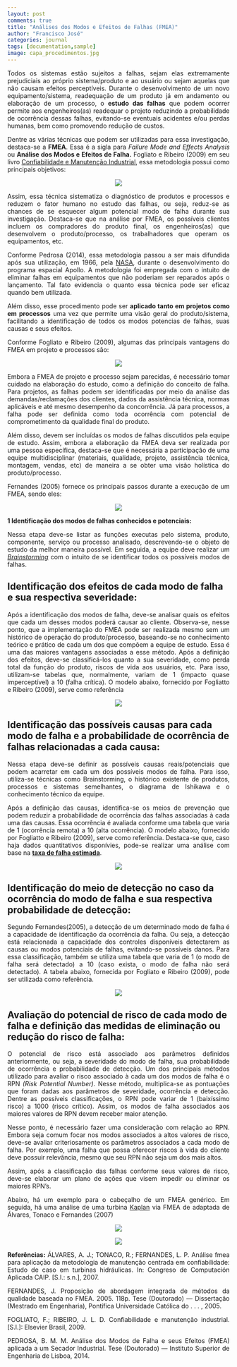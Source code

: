 ```yaml
---
layout: post
comments: true
title: "Análises dos Modos e Efeitos de Falhas (FMEA)"
author: "Francisco José"
categories: journal
tags: [documentation,sample]
image: capa_procedimentos.jpg
---
```

<html>
<body>

<p align="justify"> Todos os sistemas estão sujeitos a falhas, sejam elas extremamente prejudiciais ao próprio sistema/produto e ao usuário ou sejam aquelas que não causam efeitos perceptíveis. Durante o desenvolvimento de um novo equipamento/sistema, readequação de um produto já em andamento ou elaboração de um processo, o <b>estudo das falhas</b> que podem ocorrer permite aos engenheiros(as) readequar o projeto reduzindo a probabilidade de ocorrência dessas falhas, evitando-se eventuais acidentes e/ou perdas humanas, bem como promovendo redução de custos.</p>

<p align="justify"> Dentre as várias técnicas que podem ser utilizadas para essa investigação, destaca-se a <b>FMEA</b>. Essa é a sigla para <i>Failure Mode and Effects Analysis</i> ou <b>Análise dos Modos e Efeitos de Falha.</b> Fogliato e Ribeiro (2009) em seu livro <a href ="https://www.amazon.com.br/Confiabilidade-manuten%C3%A7%C3%A3o-industrial-Fl%C3%A1vio-Fogliatto-ebook/dp/B00CI4S6K2">Confiabilidade e Manutenção Industrial</a>, essa metodologia possui como principais objetivos:  </p>

<p align = "center">
<img src="http://engfrancisco.com/assets/img/FMEA_1.PNG"></p>


<p align="justify"> Assim, essa técnica sistematiza o diagnóstico de produtos e processos e reduzem o fator humano no estudo das falhas, ou seja, reduz-se as chances de se esquecer algum potencial modo de falha durante sua investigação. Destaca-se que na análise por FMEA, os possíveis clientes incluem os compradores do produto final, os engenheiros(as) que desenvolvem o produto/processo, os trabalhadores que operam os equipamentos, etc.
</p>

<p align="justify"> Conforme Pedrosa (2014), essa metodologia passou a ser mais difundida após sua utilização, em 1966, pela <a href="https://www.nasa.gov/">NASA</a>, durante o desenvolvimento do programa espacial Apollo. A metodologia foi empregada com o intuito de eliminar falhas em equipamentos que não poderiam ser reparados após o lançamento. Tal fato evidencia o quanto essa técnica pode ser eficaz quando bem utilizada.
</p>

<p align="justify"> Além disso, esse procedimento pode ser <b>aplicado tanto em projetos como em processos</b> uma vez que permite uma visão geral do produto/sistema, facilitando a identificação de todos os modos potencias de falhas, suas causas e seus efeitos.
</p>

<p align="justify"> Conforme Fogliato e Ribeiro (2009), algumas das principais vantagens do FMEA em projeto e processos são:</p>

<p align = "center">
<img src="http://engfrancisco.com/assets/img/FMEA_2.PNG"></p>

<p align="justify"> Embora a FMEA de projeto e processo sejam parecidas, é necessário tomar cuidado na elaboração do estudo, como a definição do conceito de falha. Para projetos, as falhas podem ser identificadas por meio da análise das demandas/reclamações dos clientes, dados da assistência técnica, normas aplicáveis e até mesmo desempenho da concorrência. Já para processos, a falha pode ser definida como toda ocorrência com potencial de comprometimento da qualidade final do produto. 
</p>

<p align="justify"> Além disso, devem ser incluídas os modos de falhas discutidos pela equipe de estudo. Assim, embora a elaboração da FMEA deva ser realizada por uma pessoa específica, destaca-se que é necessária a participação de uma equipe multidisciplinar (materiais, qualidade, projeto, assistência técnica, montagem, vendas, etc) de maneira a se obter uma visão holística do produto/processo.
</p>

<p align="justify"> Fernandes (2005) fornece os principais passos durante a execução de um FMEA, sendo eles:</p>

<p align = "center">
<img src="http://engfrancisco.com/assets/img/FMEA_3.PNG"></p>


<b>1 Identificação dos modos de falhas conhecidos e potenciais:</b>
	
<p align="justify">Nessa etapa deve-se listar as funções executas pelo sistema, produto, componente, serviço ou processo analisado, descrevendo-se o objeto de estudo da melhor maneira possível. Em seguida, a equipe deve realizar um <a href ="https://en.wikipedia.org/wiki/Brainstorming"><i>Brainstorming</i></a> com o intuito de se identificar todos os possíveis modos de falhas.</p>

## Identificação dos efeitos de cada modo de falha e sua respectiva severidade:

<p align="justify">Após a identificação dos modos de falha, deve-se analisar quais os efeitos que cada um desses modos poderá causar ao cliente. Observa-se, nesse ponto, que a implementação do FMEA pode ser realizada mesmo sem um histórico de operação do produto/processo, baseando-se no conhecimento teórico e prático de cada um dos que compõem a equipe de estudo. Essa é uma das maiores vantagens associadas a esse método. Após a definição dos efeitos, deve-se classificá-los quanto a sua severidade, como perda total da função do produto, riscos de vida aos usuários, etc. Para isso, utilizam-se tabelas que, normalmente, variam de 1 (impacto quase imperceptível) a 10 (falha crítica). O modelo abaixo, fornecido por Fogliatto e Ribeiro (2009), serve como referência</p>

<p align = "center">
<img src="http://engfrancisco.com/assets/img/FMEA_4.PNG"></p>

## Identificação das possíveis causas para cada modo de falha e a probabilidade de ocorrência de falhas relacionadas a cada causa:

<p align="justify">Nessa etapa deve-se definir as possíveis causas reais/potenciais que podem acarretar em cada um dos possíveis modos de falha. Para isso, utiliza-se técnicas como Brainstorming, o histórico existente de produtos, processos e sistemas semelhantes, o diagrama de Ishikawa e o conhecimento técnico da equipe.</p>

<p align="justify">Após a definição das causas, identifica-se os meios de prevenção que podem reduzir a probabilidade de ocorrência das falhas associadas à cada uma das causas. Essa ocorrência é avaliada conforme uma tabela que varia de 1 (ocorrência remota) a 10 (alta ocorrência). O modelo abaixo, fornecido por Fogliatto e Ribeiro (2009), serve como referência. Destaca-se que, caso haja dados quantitativos disponívies, pode-se realizar uma análise com base na <a href ="https://en.wikipedia.org/wiki/Failure_rate"><b>taxa de falha estimada</b></a>.</p>

<p align = "center">
<img src="http://engfrancisco.com/assets/img/FMEA_5.PNG"></p>

## Identificação do meio de detecção no caso da ocorrência do modo de falha e sua respectiva probabilidade de detecção:

<p align="justify">Segundo Fernandes(2005), a detecção de um determinado modo de falha é a capacidade de identificação da ocorrência da falha. Ou seja, a detecção está relacionada a capacidade dos controles disponíveis detectarem as causas ou modos potenciais de falhas, evitando-se possíveis danos. Para essa classificação, também se utiliza uma tabela que varia de 1 (o modo de falha será detectado) a 10 (caso exista, o modo de falha não será detectado). A tabela abaixo, fornecida por Fogliato e Ribeiro (2009), pode ser utilizada como referência.</p>

<p align = "center">
<img src="http://engfrancisco.com/assets/img/FMEA_6.PNG"></p>

## Avaliação do potencial de risco de cada modo de falha e definição das medidas de eliminação ou redução do risco de falha:

<p align= "justify">O potencial de risco está associado aos parâmetros definidos anteriormente, ou seja, a severidade do modo de falha, sua probabilidade de ocorrência e probabilidade de detecção. Um dos principais métodos utilizado para avaliar o risco associado à cada um dos modos de falha é o RPN <i>(Risk Potential Number)</i>. Nesse método, multiplica-se as pontuações que foram dadas aos parâmetros de severidade, ocorrência e detecção. Dentre as possíveis classificações, o RPN pode variar de 1 (baixíssimo risco) a 1000 (risco crítico).  Assim, os modos de falha associados aos maiores valores de RPN devem receber maior atenção.</p>

<p align="justify">Nesse ponto, é necessário fazer uma consideração com relação ao RPN. Embora seja comum focar nos modos associados a altos valores de risco, deve-se avaliar criteriosamente os parâmetros associados a cada modo de falha. Por exemplo, uma falha que possa oferecer riscos à vida do cliente deve possuir relevância, mesmo que seu RPN não seja um dos mais altos.</p>

<p align="justify">Assim, após a classificação das falhas conforme seus valores de risco, deve-se elaborar um plano de ações que visem impedir ou eliminar os maiores RPN’s.</p>
	
<p align="justify">Abaixo, há um exemplo para o cabeçalho de um FMEA genérico. Em seguida, há uma análise de uma turbina <a href="https://en.wikipedia.org/wiki/Kaplan_turbine">Kaplan</a> via FMEA de adaptada de Álvares, Tonaco e Fernandes (2007) </p>

<p align = "center">
<img src="http://engfrancisco.com/assets/img/Cabecalho.PNG"></p>

<p align = "center">
<img src="http://engfrancisco.com/assets/img/FMEA_Aplicado.PNG"></p>



</body>
</html>

<p align="justify"><b>Referências:</b>
ÁLVARES, A. J.; TONACO, R.; FERNANDES, L. P. Análise fmea para aplicação da metodologia de manutenção centrada
em confiabilidade: Estudo de caso em turbinas hidráulicas. In: Congreso de Computación Aplicada CAIP. [S.l.: s.n.],
2007.</p>

<p align="justify">FERNANDES, J. Proposição de abordagem integrada de métodos da qualidade baseada no FMEA. 2005. 118p. Tese
(Doutorado) — Dissertação (Mestrado em Engenharia), Pontífica Universidade Católica do . . . , 2005.</p>

<p align="justify">FOGLIATO, F.; RIBEIRO, J. L. D. Confiabilidade e manutenção industrial. [S.l.]: Elsevier Brasil, 2009.</p>

<p align="justify">PEDROSA, B. M. M. Análise dos Modos de Falha e seus Efeitos (FMEA) aplicada a um Secador Industrial. Tese
(Doutorado) — Instituto Superior de Engenharia de Lisboa, 2014.</p>

<p align="justify"><a href="https://engeteles.com.br/fmea-o-que-e-como-fazer/"></a></p>

<p align="justify"><a href="https://blogdaqualidade.com.br/analise-de-modos-de-falhas-e-efeitos-fmea/"></a></p>
